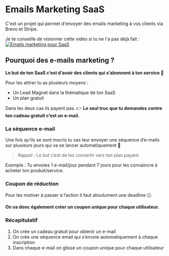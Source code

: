 # Emails Marketing SaaS

C'est un projet qui permet d'envoyer des emails marketing à vos clients via Brevo et Stripe.

Je te conseille de visionner cette vidéo si tu ne l'a pas déjà fait : [![Emails marketing pour SaaS](https://www.media.codympia.com/wp-content/uploads/2024/05/emails-marketing-saas.webp)](https://youtu.be/lPwSfw6bB_U)

## Pourquoi des e-mails marketing ?

**Le but de ton SaaS c’est d’avoir des clients qui s’abonnent à ton service 💸**

Pour les attirer tu as plusieurs moyens :
- Un Lead Magnet dans la thématique de ton SaaS
- Un plan gratuit 

Dans les deux cas ils payent pas. 
👉 **Le seul truc que tu demandes contre ton cadeau gratuit c’est un e-mail.**

### La séquence e-mail 

Une fois qu’ils se sont inscris tu vas leur envoyer une séquence d’e-mails sur plusieurs jours qui va se lancer automatiquement 🤖

> Rappel : Le but c’est de les convertir vers ton plan payant.

Exemple : Tu envoies 1 e-mail/jour pendant 7 jours pour les convaincre à acheter ton produit/service.

### Coupon de réduction 

Pour les motiver à passer à l’action il faut absolument une deadline 🕦

**On va donc également créer un coupon unique pour chaque utilisateur.**

### Récapitulatif 

1. On crée un cadeau gratuit pour obtenir un e-mail 
2. On crée une séquence email qui s’envoie automatiquement à chaque inscription
3. Dans chaque e-mail on glisse un coupon unique pour chaque utilisateur


